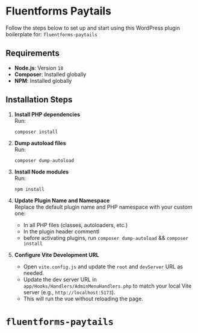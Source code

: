 # Fluentforms Paytails

Follow the steps below to set up and start using this WordPress plugin boilerplate for: `fluentforms-paytails`

## Requirements

- **Node.js**: Version `18`
- **Composer**: Installed globally
- **NPM**: Installed globally

## Installation Steps

1. **Install PHP dependencies**  
   Run:
   ```terminal
   composer install
   ```

2. **Dump autoload files**  
   Run:
   ```terminal
   composer dump-autoload
   ```

3. **Install Node modules**  
   Run:
   ```terminal
   npm install
   ```

4. **Update Plugin Name and Namespace**  
   Replace the default plugin name and PHP namespace with your custom one:
    - In all PHP files (classes, autoloaders, etc.)
    - In the plugin header commentl
    - before activating plugins, run `composer dump-autoload` && `composer install`

5. **Configure Vite Development URL**
    - Open `vite.config.js` and update the `root` and `devServer` URL as needed.
    - Update the dev server URL in `app/Hooks/Handlers/AdminMenuHandlers.php` to match your local Vite server (e.g., `http://localhost:5173`).
    - This will run the vue without reloading the page.

# `fluentforms-paytails`
